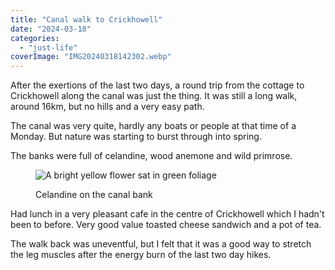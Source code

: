 ```yaml
---
title: "Canal walk to Crickhowell"
date: "2024-03-18"
categories: 
  - "just-life"
coverImage: "IMG20240318142302.webp"
---
```


After the exertions of the last two days, a round trip from the cottage to Crickhowell along the canal was just the thing. It was still a long walk, around 16km, but no hills and a very easy path.

The canal was very quite, hardly any boats or people at that time of a Monday. But nature was starting to burst through into spring.

The banks were full of celandine, wood anemone and wild primrose.

<figure>

![A bright yellow flower sat in green foliage](images/IMG20240318113125-1024x576.webp)

<figcaption>

Celandine on the canal bank

</figcaption>

</figure>

Had lunch in a very pleasant cafe in the centre of Crickhowell which I hadn't been to before. Very good value toasted cheese sandwich and a pot of tea.

The walk back was uneventful, but I felt that it was a good way to stretch the leg muscles after the energy burn of the last two day hikes.
